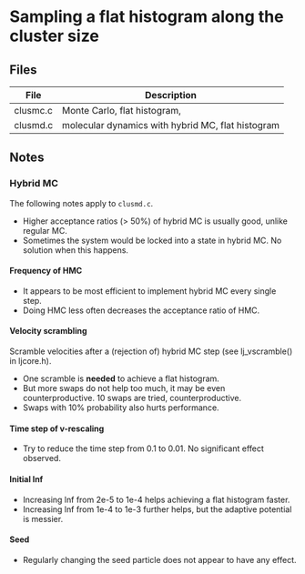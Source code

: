 # Sampling a flat histogram along the cluster size #

## Files ##

 File         | Description
--------------|------------------------------
clusmc.c      | Monte Carlo, flat histogram,
clusmd.c      | molecular dynamics with hybrid MC, flat histogram



## Notes ##

### Hybrid MC ###

The following notes apply to `clusmd.c`.

  * Higher acceptance ratios (> 50%) of hybrid MC is usually good, unlike regular MC.
  * Sometimes the system would be locked into a state in hybrid MC.  No solution when this happens.

#### Frequency of HMC ####
  * It appears to be most efficient to implement hybrid MC every single step.
  * Doing HMC less often decreases the acceptance ratio of HMC.

#### Velocity scrambling ####
  Scramble velocities after a (rejection of) hybrid MC step (see lj_vscramble() in ljcore.h).

  * One scramble is **needed** to achieve a flat histogram.
  * But more swaps do not help too much, it may be even counterproductive. 10 swaps are tried, counterproductive.
  * Swaps with 10% probability also hurts performance.

#### Time step of v-rescaling ####
  * Try to reduce the time step from 0.1 to 0.01.  No significant effect observed.

#### Initial lnf ####
  * Increasing lnf from 2e-5 to 1e-4 helps achieving a flat histogram faster.
  * Increasing lnf from 1e-4 to 1e-3 further helps, but the adaptive potential is messier.

#### Seed ####
  * Regularly changing the seed particle does not appear to have any effect.

